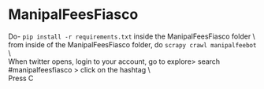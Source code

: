# ManipalFeesFiasco

Do- `pip install -r requirements.txt` inside the ManipalFeesFiasco folder \  
from inside of the ManipalFeesFiasco folder, do `scrapy crawl manipalfeebot` \  
When twitter opens, login to your account, go to explore> search #manipalfeesfiasco > click on the hashtag \  
Press C  
